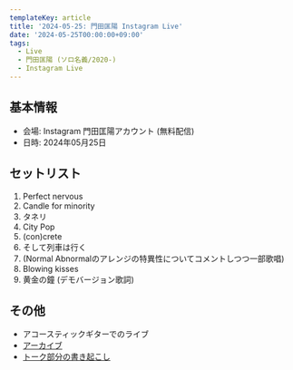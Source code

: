 ```yaml
---
templateKey: article
title: '2024-05-25: 門田匡陽 Instagram Live'
date: '2024-05-25T00:00:00+09:00'
tags:
  - Live
  - 門田匡陽 (ソロ名義/2020-)
  - Instagram Live
---
```

## 基本情報

* 会場: Instagram 門田匡陽アカウント (無料配信)
* 日時: 2024年05月25日

## セットリスト

1. Perfect nervous
1. Candle for minority
1. タネリ
1. City Pop
1. (con)crete
1. そして列車は行く
1. (Normal Abnormalのアレンジの特異性についてコメントしつつ一部歌唱)
1. Blowing kisses
1. 黄金の鐘 (デモバージョン歌詞)

## その他

* アコースティックギターでのライブ
* [アーカイブ](https://www.instagram.com/p/C7ZKTs6xa2F/)
* [トーク部分の書き起こし](/entry/2024/05/25/000000_2)


